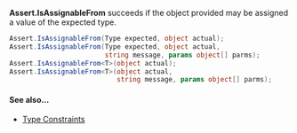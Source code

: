 **Assert.IsAssignableFrom** succeeds if the object provided may be assigned a value of the expected type.

```csharp
Assert.IsAssignableFrom(Type expected, object actual);
Assert.IsAssignableFrom(Type expected, object actual,
                        string message, params object[] parms);
Assert.IsAssignableFrom<T>(object actual);
Assert.IsAssignableFrom<T>(object actual,
                           string message, params object[] parms);
```

#### See also...
 * [Type Constraints](constraints#type-constraints)

